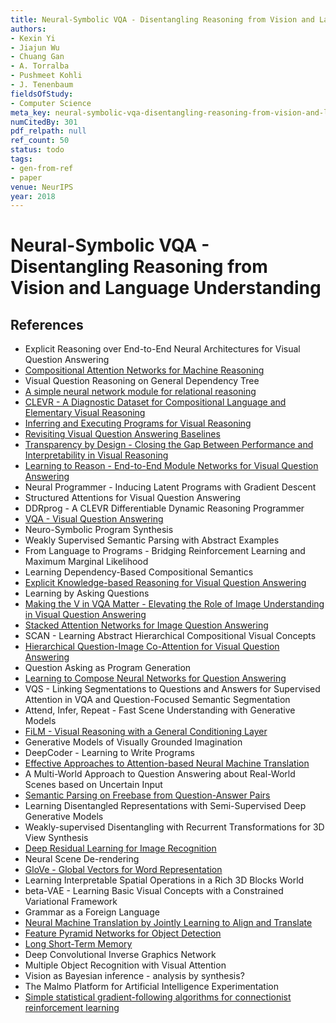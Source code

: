 ```yaml
---
title: Neural-Symbolic VQA - Disentangling Reasoning from Vision and Language Understanding
authors:
- Kexin Yi
- Jiajun Wu
- Chuang Gan
- A. Torralba
- Pushmeet Kohli
- J. Tenenbaum
fieldsOfStudy:
- Computer Science
meta_key: neural-symbolic-vqa-disentangling-reasoning-from-vision-and-language-understanding
numCitedBy: 301
pdf_relpath: null
ref_count: 50
status: todo
tags:
- gen-from-ref
- paper
venue: NeurIPS
year: 2018
---
```


# Neural-Symbolic VQA - Disentangling Reasoning from Vision and Language Understanding

## References

- Explicit Reasoning over End-to-End Neural Architectures for Visual Question Answering
- [Compositional Attention Networks for Machine Reasoning](./compositional-attention-networks-for-machine-reasoning.md)
- Visual Question Reasoning on General Dependency Tree
- [A simple neural network module for relational reasoning](./a-simple-neural-network-module-for-relational-reasoning.md)
- [CLEVR - A Diagnostic Dataset for Compositional Language and Elementary Visual Reasoning](./clevr-a-diagnostic-dataset-for-compositional-language-and-elementary-visual-reasoning.md)
- [Inferring and Executing Programs for Visual Reasoning](./inferring-and-executing-programs-for-visual-reasoning.md)
- [Revisiting Visual Question Answering Baselines](./revisiting-visual-question-answering-baselines.md)
- [Transparency by Design - Closing the Gap Between Performance and Interpretability in Visual Reasoning](./transparency-by-design-closing-the-gap-between-performance-and-interpretability-in-visual-reasoning.md)
- [Learning to Reason - End-to-End Module Networks for Visual Question Answering](./learning-to-reason-end-to-end-module-networks-for-visual-question-answering.md)
- Neural Programmer - Inducing Latent Programs with Gradient Descent
- Structured Attentions for Visual Question Answering
- DDRprog - A CLEVR Differentiable Dynamic Reasoning Programmer
- [VQA - Visual Question Answering](./vqa-visual-question-answering.md)
- Neuro-Symbolic Program Synthesis
- Weakly Supervised Semantic Parsing with Abstract Examples
- From Language to Programs - Bridging Reinforcement Learning and Maximum Marginal Likelihood
- Learning Dependency-Based Compositional Semantics
- [Explicit Knowledge-based Reasoning for Visual Question Answering](./explicit-knowledge-based-reasoning-for-visual-question-answering.md)
- Learning by Asking Questions
- [Making the V in VQA Matter - Elevating the Role of Image Understanding in Visual Question Answering](./making-the-v-in-vqa-matter-elevating-the-role-of-image-understanding-in-visual-question-answering.md)
- [Stacked Attention Networks for Image Question Answering](./stacked-attention-networks-for-image-question-answering.md)
- SCAN - Learning Abstract Hierarchical Compositional Visual Concepts
- [Hierarchical Question-Image Co-Attention for Visual Question Answering](./hierarchical-question-image-co-attention-for-visual-question-answering.md)
- Question Asking as Program Generation
- [Learning to Compose Neural Networks for Question Answering](./learning-to-compose-neural-networks-for-question-answering.md)
- VQS - Linking Segmentations to Questions and Answers for Supervised Attention in VQA and Question-Focused Semantic Segmentation
- Attend, Infer, Repeat - Fast Scene Understanding with Generative Models
- [FiLM - Visual Reasoning with a General Conditioning Layer](./film-visual-reasoning-with-a-general-conditioning-layer.md)
- Generative Models of Visually Grounded Imagination
- DeepCoder - Learning to Write Programs
- [Effective Approaches to Attention-based Neural Machine Translation](./effective-approaches-to-attention-based-neural-machine-translation.md)
- A Multi-World Approach to Question Answering about Real-World Scenes based on Uncertain Input
- [Semantic Parsing on Freebase from Question-Answer Pairs](./semantic-parsing-on-freebase-from-question-answer-pairs.md)
- Learning Disentangled Representations with Semi-Supervised Deep Generative Models
- Weakly-supervised Disentangling with Recurrent Transformations for 3D View Synthesis
- [Deep Residual Learning for Image Recognition](./deep-residual-learning-for-image-recognition.md)
- Neural Scene De-rendering
- [GloVe - Global Vectors for Word Representation](./glove-global-vectors-for-word-representation.md)
- Learning Interpretable Spatial Operations in a Rich 3D Blocks World
- beta-VAE - Learning Basic Visual Concepts with a Constrained Variational Framework
- Grammar as a Foreign Language
- [Neural Machine Translation by Jointly Learning to Align and Translate](./neural-machine-translation-by-jointly-learning-to-align-and-translate.md)
- [Feature Pyramid Networks for Object Detection](./feature-pyramid-networks-for-object-detection.md)
- [Long Short-Term Memory](./long-short-term-memory.md)
- Deep Convolutional Inverse Graphics Network
- Multiple Object Recognition with Visual Attention
- Vision as Bayesian inference - analysis by synthesis?
- The Malmo Platform for Artificial Intelligence Experimentation
- [Simple statistical gradient-following algorithms for connectionist reinforcement learning](./simple-statistical-gradient-following-algorithms-for-connectionist-reinforcement-learning.md)
